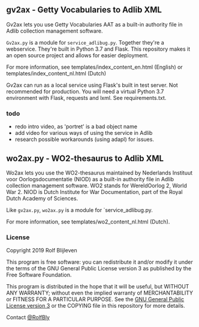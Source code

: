 ## gv2ax - Getty Vocabularies to Adlib XML

Gv2ax lets you use Getty Vocabularies AAT as a built-in authority file in Adlib collection management software. 

`Gv2ax.py` is a module for `service_adlibug.py`. Together they're a webservice. They're built in Python 3.7 and Flask. This repository makes it an open source project and allows for easier deployment. 

For more information, see templates/index_content_en.html (English) or templates/index_content_nl.html (Dutch)

Gv2ax can run as a local service using Flask's built in test server. Not recommended for production. You will need a virtual Python 3.7 environment with Flask, requests and lxml. See requirements.txt. 

### todo

- redo intro video, as 'portret' is a bad object name
- add video for various ways of using the service in Adlib
- research possible workarounds (using adapl) for issues. 

## wo2ax.py - WO2-thesaurus to Adlib XML

Wo2ax lets you use the WO2-thesaurus maintained by Nederlands Instituut voor Oorlogsdocumentatie (NIOD) as a built-in authority file in Adlib collection management software. WO2 stands for WereldOorlog 2, World War 2. NIOD is Dutch Institute for War Documentation, part of the Royal Dutch Academy of Sciences. 

Like `gv2ax.py`, `wo2ax.py` is a module for `service_adlibug.py. 

For more information, see templates/wo2_content_nl.html (Dutch). 


### License

Copyright 2019 Rolf Blijleven

This program is free software: you can redistribute it and/or modify
it under the terms of the GNU General Public License version 3 as published by
the Free Software Foundation. 

This program is distributed in the hope that it will be useful,
but WITHOUT ANY WARRANTY; without even the implied warranty of
MERCHANTABILITY or FITNESS FOR A PARTICULAR PURPOSE.  See the
[GNU General Public License version 3][1] or the COPYING file 
in this repository for more details. 

[1]: https://choosealicense.com/licenses/gpl-3.0/

Contact [@RolfBly](https://twitter.com/RolfBly)